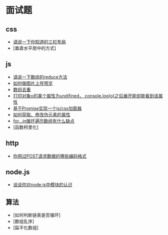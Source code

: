 # 面试题
## css
+ [请说一下你知道的三栏布局](../src/css/layout/三栏布局.html)
+ [垂直水平居中的方式]

## js
+ [请说一下数组的reduce方法](../knowledge/js/array/reduce.md)
+ [如何做图片上传预览](../src/js/dom/图片预览.html)
+ [数组去重](../question/数组去重.js)
+ [打印对象o的某个属性为undifined， console.log(o)之后展开能却能看到该属性](../question/对象属性获取问题/README.md)
+ [基于Promise实现一个js/css加载器](../question/promise_file_loader)
+ [如何获取、修改伪元素的属性](../question/获取并修改伪元素的值.html)
+ [for...in循环遍历数组有什么缺点](../knowledge/js/array/for_in.md)
+ [函数柯里化]

## http
+ [你用过POST请求数据的哪些编码格式](../knowledge/http/编码请求主体.md)

## node.js
+ [谈谈你对node.js中模块的认识](../knowledge/nodejs/module.md)

## 算法
+ [如何判断链表是否循环]
+ [数组乱序]
+ [扁平化数组]